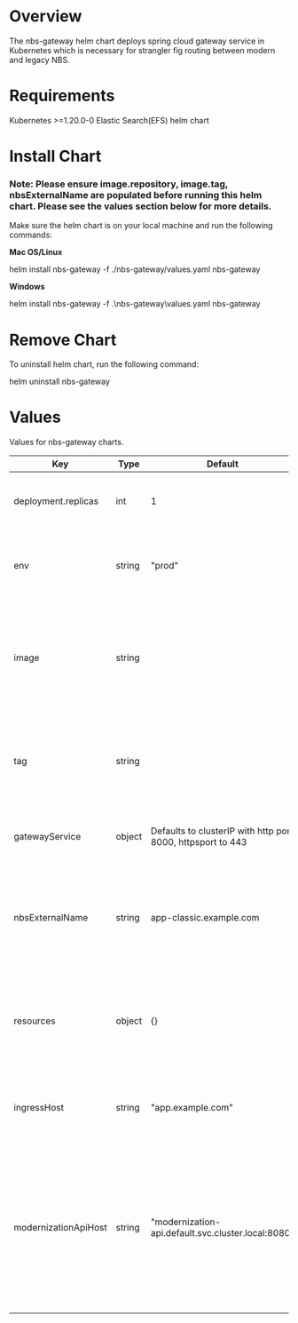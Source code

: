 # Overview
The nbs-gateway helm chart deploys spring cloud gateway service in Kubernetes which is necessary for strangler fig routing between modern and legacy NBS.

# Requirements
Kubernetes >=1.20.0-0
Elastic Search(EFS) helm chart

# Install Chart
### Note: Please ensure image.repository, image.tag, nbsExternalName are populated before running this helm chart.  Please see the values section below for more details.  

Make sure the helm chart is on your local machine and run the following commands:

**Mac OS/Linux**

helm install nbs-gateway -f ./nbs-gateway/values.yaml nbs-gateway

**Windows**

helm install nbs-gateway -f .\nbs-gateway\values.yaml nbs-gateway

# Remove Chart
To uninstall helm chart, run the following command:

helm uninstall nbs-gateway

# Values
Values for nbs-gateway charts.

| Key | Type | Default | Description |
| -------------- | -------------- | -------------- | -------------- |
| deployment.replicas | int | 1 | Number of Pods maintained. Defaulted to 1 |
| env | string | "prod" | Environment information. This can be any environment string |
| image | string |  | nbs-gateway container image. Needs to point to the latest image from the public repository |
| tag | string |  | Point to release tag that needs to be installed with NBS. This is required  |
| gatewayService | object | Defaults to clusterIP with http port 8000, httpsport to 443 | Configures service ClusterIP with some ports |
| nbsExternalName | string | app-classic.example.com | Defines DNS record of the legacy application. Change this to point to legacy NBS host name |
| resources | object | {} | Enable default resources. Can be used to setup resource limits if necessary |
| ingressHost | string | "app.example.com" | configure ingress hostname. This is not required at this point |
| modernizationApiHost | string | "modernization-api.default.svc.cluster.local:8080" | Elastic search host. Default values should work, no changes needed unless there is a change in the elastic search deployment name. |
